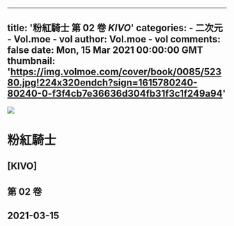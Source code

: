 
---
title: '粉紅騎士 第 02 卷 _KIVO_'
categories: 
    - 二次元
    - Vol.moe - vol
author: Vol.moe - vol
comments: false
date: Mon, 15 Mar 2021 00:00:00 GMT
thumbnail: 'https://img.volmoe.com/cover/book/0085/52380.jpg!224x320endch?sign=1615780240-80240-0-f3f4cb7e36636d304fb31f3c1f249a94'
---

<div>   
<img src="https://img.volmoe.com/cover/book/0085/52380.jpg!224x320endch?sign=1615780240-80240-0-f3f4cb7e36636d304fb31f3c1f249a94" referrerpolicy="no-referrer">
            <h1>粉紅騎士</h1>
            <h2>[KIVO]</h2>
            <h2>第 02 卷</h2>
            <h2>2021-03-15</h2>  
</div>
            